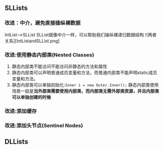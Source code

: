 ## SLLists
### 改进：中介，避免直接操纵裸数据

IntList——>SLList
SLList就像中介一样，可以帮助我们操纵裸递归数据结构
![两者关系][IntListandSLList.png]

### 改进:使用静态内部类(Nested Classes)
1. 静态内部类不能访问不能访问非静态的方法和属性
2. 静态内部类可以声明普通成员变量和方法，而普通内部类不能声明static成员变量和方法。
3. 静态内部类可以单独初始化:`Inner i = new Outer.Inner();`
静态内部类使用场景一般是**当外部类需要使用内部类，而内部类无需外部类资源，并且内部类可以单独创建的时候**

### 改进:添加缓存
### 改进:添加头节点(Sentinel Nodes)

## DLLists
